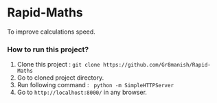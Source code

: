 # Rapid-Maths
To improve calculations speed.

### How to run this project?

1. Clone this project : ``` git clone https://github.com/Gr8manish/Rapid-Maths ```
2. Go to cloned project directory.
3. Run following command : ``` python -m SimpleHTTPServer```
4. Go to ``` http://localhost:8000/ ``` in any browser.
